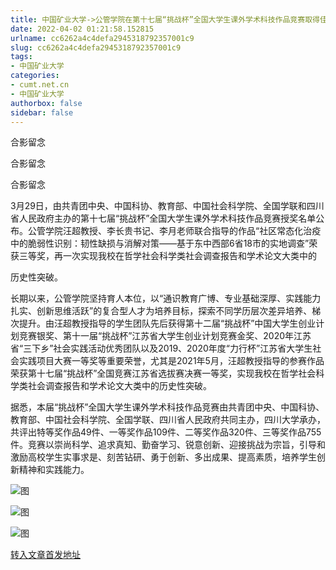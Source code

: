 ```yaml
---
title: 中国矿业大学->公管学院在第十七届“挑战杯”全国大学生课外学术科技作品竞赛取得佳绩 | cumt.net.cn
date: 2022-04-02 01:21:58.152815
urlname: cc6262a4c4defa2945318792357001c9
slug: cc6262a4c4defa2945318792357001c9
tags: 
- 中国矿业大学
categories:
- cumt.net.cn
- 中国矿业大学
authorbox: false
sidebar: false
---
```

合影留念

合影留念

合影留念

3月29日，由共青团中央、中国科协、教育部、中国社会科学院、全国学联和四川省人民政府主办的第十七届“挑战杯”全国大学生课外学术科技作品竞赛授奖名单公布。公管学院汪超教授、李长贵书记、李月老师联合指导的作品“社区常态化治疫中的脆弱性识别：韧性缺损与消解对策——基于东中西部6省18市的实地调查”荣获三等奖，再一次实现我校在哲学社会科学类社会调查报告和学术论文大类中的
<!--more-->
历史性突破。

长期以来，公管学院坚持育人本位，以“通识教育广博、专业基础深厚、实践能力扎实、创新思维活跃”的复合型人才为培养目标，探索不同学历层次差异培养、梯次提升。由汪超教授指导的学生团队先后获得第十二届“挑战杯”中国大学生创业计划竞赛银奖、第十一届“挑战杯”江苏省大学生创业计划竞赛金奖、2020年江苏省“三下乡”社会实践活动优秀团队以及2019、2020年度“力行杯”江苏省大学生社会实践项目大赛一等奖等重要荣誉，尤其是2021年5月，汪超教授指导的参赛作品荣获第十七届“挑战杯”全国竞赛江苏省选拔赛决赛一等奖，实现我校在哲学社会科学类社会调查报告和学术论文大类中的历史性突破。

据悉，本届“挑战杯”全国大学生课外学术科技作品竞赛由共青团中央、中国科协、教育部、中国社会科学院、全国学联、四川省人民政府共同主办，四川大学承办，共评出特等奖作品49件、一等奖作品109件、二等奖作品320件、三等奖作品755件。竞赛以崇尚科学、追求真知、勤奋学习、锐意创新、迎接挑战为宗旨，引导和激励高校学生实事求是、刻苦钻研、勇于创新、多出成果、提高素质，培养学生创新精神和实践能力。

![图](http://xwzx.cumt.edu.cn/_upload/article/images/ce/11/6dd18ce14ce6b827625fc1a44a1c/8fd6240c-8971-461d-975c-e2fc9a4c8826.jpg)

![图](http://xwzx.cumt.edu.cn/_upload/article/images/ce/11/6dd18ce14ce6b827625fc1a44a1c/c894038b-71c1-4e83-90b5-10d4198a3500.jpg)

![图](http://xwzx.cumt.edu.cn/_upload/article/images/ce/11/6dd18ce14ce6b827625fc1a44a1c/2e62f82f-dd03-4d10-b28c-90989620f285.jpg)

[转入文章首发地址](http://xwzx.cumt.edu.cn/76/f2/c523a620274/page.htm)